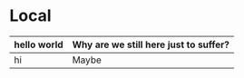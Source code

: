 # Local
| hello world | Why are we still here just to suffer? |
|-------------|-------------|
| hi   | Maybe |
